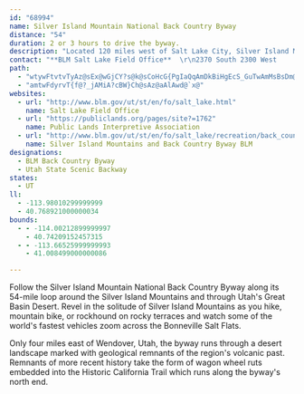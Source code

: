 ```yaml
---
id: "68994"
name: Silver Island Mountain National Back Country Byway
distance: "54"
duration: 2 or 3 hours to drive the byway.
description: "Located 120 miles west of Salt Lake City, Silver Island Mountain National Back Country Byway follows a 54-mile loop in northwest Utah."
contact: "**BLM Salt Lake Field Office**  \r\n2370 South 2300 West                                        \r\nSalt Lake City, UT 84119                                             \r\n801-977-4300                                                   "
path:
  - "wtywFtvtvTyAz@sEx@wGjCY?s@k@sCoHcG{PgIaQqAmDkBiHgEcS_GuTwAmMsBsDm@aD[iFI}Cu@uCgBaE[_C]kA_As@_@_A{EcPa@aC}@}Bu@Fy@d@wBlBoBx@iADuIcAkBo@uFmCcF}EmEgG_@kAoAyFwCmOyC}KyA_DoBgD}FuFwCcCaEi@u@]y@_Bu@iDqEaI_CkFs@yCsA{CaAmCw@qAwDoDsIgOkKoYaCwHu@yCoBuKaBsGKsBsE_KsAoBiDuHs@wB_@yBmEgNkJg]{FgR{@oEuAyCcAsDcBaJgAyCeAsAwAq@}A\\gB_@qF{C}C_DiD}AkNwFcD}@gFA}Bk@sIaF}CWeIyEgHsAaJy@iC|@yADiAQoMRgIgE_AyA}@y@cBe@iCFqEm@oAPiAj@cGz@_MpAyDtBsDxA}@O_By@y@q@_B}AgFcEuHgIeDsCwAw@yC{@cGeC{BsAuF{DsAkAc@q@qDmIoE}GkF{MeCgCcFaPwCcKgB_LsBgIkDwPw@mFe@{JCmCReBrBuMb@aHg@{FoCmLcC_JB{AIgCYwBoAgGWmCoAoHUyAImCKkAsAsJiBmGc@{@_@yBsAgEEy@JqCAmAS{AE}AO{@@q@GmAYgAG_BQmAImCu@_D?}@x@mHi@wFwFoUgCgG_EgLaFkWoAsKwB_ZmBqFsHwLqEsKeAgD_A{@_ImDkDu@i@o@}A}CsCaEoAiAsAQ_Am@gHkC_MmCmEuHcBcCiBcCoAy@gJWwDyAiASiB}@cCcCc@_Au@kBiBmDcC{HwBsHyBgFyD{KmBgGo@sCyCgGoF}OkG{PwAkEmCiKUgDkE_LuCwGoI{M{AsBOe@]e@eCmA}Ae@yCyBg@g@aA_BsD{DYe@y@sB_@eBYmCgCmM[y@yAyGsAiEaBsDy@gFiEiQc@kAu@mAqAaFaAeB_ByD_BeD}DiFy@KOMIkBDsDE{@y@wDOgCN_COuBn@mE?YOq@eAaBSyA_@q@C{Bi@yCI}@AgCTsCYsAB{BCeCUyAHaFO{Dy@aIg@wCq@gBSwAcAuDyAmCcG{Hc@e@oAy@_@kAy@qAwDoBoCyCy@qAaIuP_@}AYyCOq@iAsCSW_Au@OCy@d@SBgAm@qC}@wA{BeAw@cBkBsBuDsCmByCqCiBoBKWSmASgGU_AiAsCqAeC[iBe@kA}@qBeAyAqAgDk@{@_@KuDa@wCwBwIuSgAuAaDyF{@kAoAiDs@}Ai@oC[y@mBsDsBaDgCqCu@q@o@_A}@}AkBmEMkBeA_@gA}@oDoHoA{@wBsCu@eC}AmCeLaVsI_TsAkEgBmCeCgImB_Fo@mAs@m@KyAi@mDJiKEy@o@gE?wDEo@gAyDaAyEmB_Fm@sBu@yAcAmAsBaBmFeCe@GgH@mAMmAYaBkAiBm@kE@yA[u@DyAl@}ALyA\\gHnCqBFwDd@kASo@DcClCiAjB_@rBcCfGKd@MfFBxCH`CTzB?|AIz@i@pBiAzLOtCeAjDi@fEcA~CIzC_@lE?|@b@`BZfCHxACxAQjDT|HeAtSOtEwAzPWdFGxAHhBIjCBxBBjBMr@iAlCiAlD_AnFYpCyAlEsD|T}BrG_AdDcAzD_@`CcB`Ho@pGYtAu@zCg@nAoAbF_@dAyBdCc@dAYxBk@hCg@rE{@vBOhAIjCcAxE_A`Ki@lCq@nBgAvEiB|DcAdBcFlGkElE_D|BwB`GoAzBsCtHOPy@VUTWrAeA|AmArBeF`EiApAMf@EdAuHfBuB~@cDK_@Xi@~@i@lCyB~HCZRpACn@eBdDiAxG{B`KsEbVsAhEkAdFcBlGgCtKiFn[uCjMqBlLcB`Gy@pDcCdQk@fGs@~B@l@HVf@d@Th@DhAXxAbAl@XZ@|AKjBP`DWxAYfDA`Bg@`DyBdHcCrJcAbDyBlLObUs@rFNzCe@vB?rCN~@nAtBlAjE^lBdA`ExD`LlB`Jh@xAJ`Cl@lCRrANvDt@nFUxF@jAWfCDXhAnFbDtQHxJYzDItKZdJEpIl@~JD`BE|Bt@tLOtCh@vCxAfFRrAt@tIhC|SNrCQfCx@x@Nv@TxAAtA\\pApArCnB~CdAhAdCvAz@dA|@rDhFbLhF`O`KvPjFfO~@lGbAfEpIhXrBzLb@hBxAlFxBpG|DhJhAxArAxChAxAhGvMrCrEvExIlCnDtBxBvDxCpEjEhCtBzGpGvIbJ`JfIfJhJlF|AbDJrBfAfFxDhD`Fp@l@bHvDlEbDdFjCvDzCfCjCn@fAxClBhNnKfFjEbF`GbFxC~_@xZdC~AvFpEbOtKvHnG~AfAjGvFlGrDzMbJlDjCdFxEtBnArAj@|BxBtHxDzAxAlFhErBpA|ElB|FfD`PxEtKjB~LrD`J~AlVbGbVxE|TdFzOnEdb@lNpJnFxNfH`NlIfF~BbBf@dCrAfC~@fHfF|@V~AFvH[fCTxA^hAv@nFlFhK|LzBfAjEVbHfAv@DtBv@~JrAzA?vAShAB~@VhB`A~@HlB^~AMzDFx@j@bEnDrCjEjCbDtFfExChBnCxD`RrRjAbAvCd@pLhGl@lA`@h@pDtCvGzGtS`OtFxCrEdDlDrBr@`Bj@~@|@z@nAvB|GfHhFbHdDxDxElDpGfE~@jBvEdGbBzAzCrD`BdChFvEbA|AfE`EhCtDx@|@t@rAr@rBbB~CTtAnAvBjDhFxBrBrAbBnBbDhArClEvGnDtE`@~Ax@x@dAjBlShOhI|EjCrCnBbBnAnB`FpEhDxCbF`DbDdC`DnF~BvAx@z@~NnIbCvBh@?t@QbADvDrAtA~@|C~C|DnCfDvDhCf@lFlCbS`NzAlAvB`C|@ZnAL`[MbAFnCtCZAr@X~@`Bl@j@rBGdBS|Bu@bAi@bCyC`LkDlAk@xBc@fEChD_@vEsAhC[rAe@rC_D|@s@|IqDvGmElDgBbHaE`GaFpD}D~DaCvHuFZYpAsBv]sk@fCwCnBuChAaC"
  - "amtwFdyrvT{f@?_jAMiA?cBW}Ch@sAz@aAlAwd@`x@"
websites:
  - url: "http://www.blm.gov/ut/st/en/fo/salt_lake.html"
    name: Salt Lake Field Office
  - url: "https://publiclands.org/pages/site?=1762"
    name: Public Lands Interpretive Association
  - url: "http://www.blm.gov/ut/st/en/fo/salt_lake/recreation/back_country_byways/Silver_Island_Mountains.html"
    name: Silver Island Mountains and Back Country Byway BLM
designations:
  - BLM Back Country Byway
  - Utah State Scenic Backway
states:
  - UT
ll:
  - -113.98010299999999
  - 40.768921000000034
bounds:
  - - -114.00212899999997
    - 40.74209152457315
  - - -113.66525999999993
    - 41.008499000000086

---
```


Follow the Silver Island Mountain National Back Country Byway along its 54-mile loop around the Silver Island Mountains and through Utah's Great Basin Desert. Revel in the solitude of Silver Island Mountains as you hike, mountain bike, or rockhound on rocky terraces and watch some of the world's fastest vehicles zoom across the Bonneville Salt Flats.

Only four miles east of Wendover, Utah, the byway runs through a desert landscape marked with geological remnants of the region's volcanic past. Remnants of more recent history take the form of wagon wheel ruts embedded into the Historic California Trail which runs along the byway's north end.
